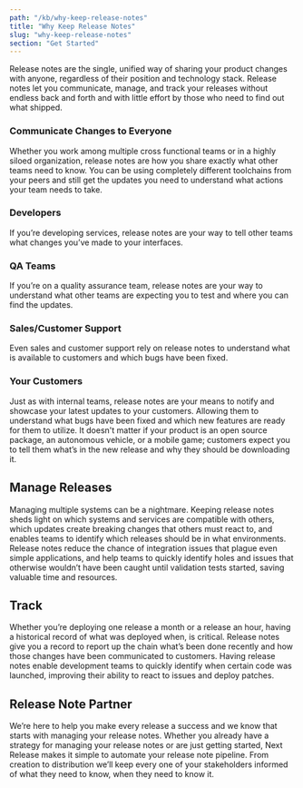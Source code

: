 ```yaml
---
path: "/kb/why-keep-release-notes"
title: "Why Keep Release Notes"
slug: "why-keep-release-notes"
section: "Get Started"
---
```


Release notes are the single, unified way of sharing your product changes
with anyone, regardless of their position and technology stack. Release
notes let you communicate, manage, and track your releases without endless
back and forth and with little effort by those who need to find out what shipped.

### Communicate Changes to Everyone

Whether you work among multiple cross functional teams or in a highly siloed
organization, release notes are how you share exactly what other teams need to
know. You can be using completely different toolchains from your peers and still
get the updates you need to understand what actions your team needs to take.

### Developers

If you’re developing services, release notes are your way to tell other teams
what changes you’ve made to your interfaces.

### QA Teams

If you’re on a quality assurance team, release notes are your way to
understand what other teams are expecting you to test and where you can
find the updates.

### Sales/Customer Support

Even sales and customer support rely on release notes to understand what
is available to customers and which bugs have been fixed.

### Your Customers

Just as with internal teams, release notes are your means to notify and
showcase your latest updates to your customers. Allowing them to understand
what bugs have been fixed and which new features are ready for them to utilize.
It doesn't matter if your product is an open source package, an autonomous
vehicle, or a mobile game; customers expect you to tell them what’s in the new
release and why they should be downloading it.

## Manage Releases

Managing multiple systems can be a nightmare. Keeping release notes sheds light
on which systems and services are compatible with others, which updates create
breaking changes that others must react to, and enables teams to identify which
releases should be in what environments. Release notes reduce the chance of
integration issues that plague even simple applications, and help teams to
quickly identify holes and issues that otherwise wouldn’t have been caught
until validation tests started, saving valuable time and resources.

## Track

Whether you’re deploying one release a month or a release an hour, having a
historical record of what was deployed when, is critical. Release notes give
you a record to report up the chain what’s been done recently and how those
changes have been communicated to customers. Having release notes enable
development teams to quickly identify when certain code was launched, improving
their ability to react to issues and deploy patches.

## Release Note Partner

We’re here to help you make every release a success and we know that starts
with managing your release notes. Whether you already have a strategy for managing
your release notes or are just getting started, Next Release makes it simple to
automate your release note pipeline. From creation to distribution we’ll keep every
one of your stakeholders informed of what they need to know, when they need to know it.
